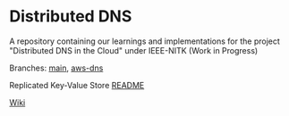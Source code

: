 # Distributed DNS

A repository containing our learnings and implementations for the project "Distributed DNS in the Cloud" under IEEE-NITK (Work in Progress)

Branches: [main](https://github.com/krithikvaidya/distributed-dns), [aws-dns](https://github.com/krithikvaidya/distributed-dns/tree/aws-dns)

Replicated Key-Value Store [README](https://github.com/krithikvaidya/distributed-dns/tree/main/replicated_kv_store)

[Wiki](https://github.com/krithikvaidya/distributed-dns/wiki)
